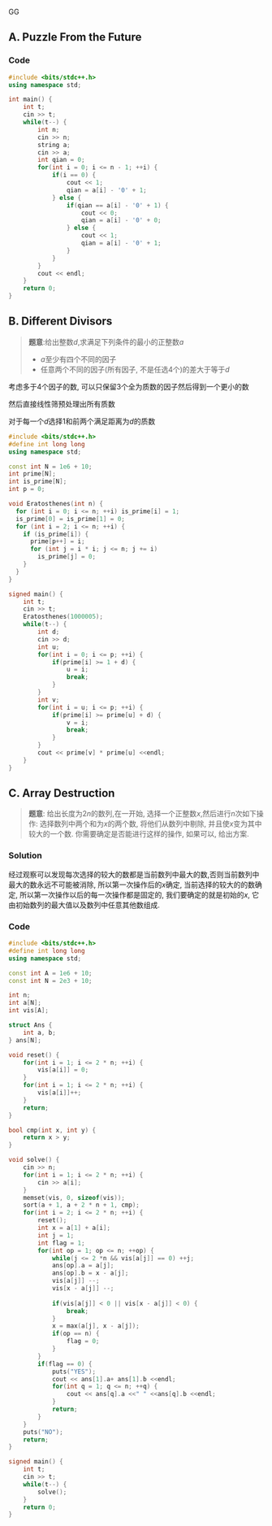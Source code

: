 GG

## A. Puzzle From the Future

### Code

```cpp
#include <bits/stdc++.h>
using namespace std;

int main() {
	int t;
	cin >> t;
	while(t--) {
		int n;
		cin >> n;
		string a;
		cin >> a;
		int qian = 0;
		for(int i = 0; i <= n - 1; ++i) {
			if(i == 0) {
				cout << 1;
				qian = a[i] - '0' + 1;
			} else {
				if(qian == a[i] - '0' + 1) {
					cout << 0;
					qian = a[i] - '0' + 0;
				} else {
					cout << 1;
					qian = a[i] - '0' + 1;
				}
			}
		}
		cout << endl;
	}
	return 0;
}
```

## B. Different Divisors

> **题意**:给出整数$d$,求满足下列条件的最小的正整数$a$
>
> - $a$至少有四个不同的因子
> - 任意两个不同的因子(所有因子, 不是任选$4$个)的差大于等于$d$

考虑多于$4$个因子的数, 可以只保留$3$个全为质数的因子然后得到一个更小的数

然后直接线性筛预处理出所有质数

对于每一个$d$选择$1$和前两个满足距离为$d$的质数

```cpp
#include <bits/stdc++.h>
#define int long long 
using namespace std;

const int N = 1e6 + 10;
int prime[N];
int is_prime[N];
int p = 0;

void Eratosthenes(int n) {
  for (int i = 0; i <= n; ++i) is_prime[i] = 1;
  is_prime[0] = is_prime[1] = 0;
  for (int i = 2; i <= n; ++i) {
    if (is_prime[i]) {
      prime[p++] = i;
      for (int j = i * i; j <= n; j += i)
        is_prime[j] = 0;
    }
  }
}

signed main() {
	int t;
	cin >> t;
	Eratosthenes(1000005);
	while(t--) {
		int d;
		cin >> d;
		int u;
		for(int i = 0; i <= p; ++i) {
			if(prime[i] >= 1 + d) {
				u = i;
				break;
			}
		}
		int v;
		for(int i = u; i <= p; ++i) {
			if(prime[i] >= prime[u] + d) {
				v = i;
				break;
			}
		}
		cout << prime[v] * prime[u] <<endl;
	}
}
```

## C. Array Destruction

> **题意**: 给出长度为$2n$的数列,在一开始, 选择一个正整数$x$,然后进行$n$次如下操作: 选择数列中两个和为$x$的两个数, 将他们从数列中剔除, 并且使$x$变为其中较大的一个数. 你需要确定是否能进行这样的操作, 如果可以, 给出方案.

### Solution

经过观察可以发现每次选择的较大的数都是当前数列中最大的数,否则当前数列中最大的数永远不可能被消除, 所以第一次操作后的$x$确定, 当前选择的较大的的数确定, 所以第一次操作以后的每一次操作都是固定的, 我们要确定的就是初始的$x,$ 它由初始数列的最大值以及数列中任意其他数组成.

### Code

```cpp
#include <bits/stdc++.h>
#define int long long 
using namespace std;

const int A = 1e6 + 10;
const int N = 2e3 + 10;

int n;
int a[N];
int vis[A];

struct Ans {
	int a, b;
} ans[N];

void reset() {
	for(int i = 1; i <= 2 * n; ++i) {
		vis[a[i]] = 0;
	}
	for(int i = 1; i <= 2 * n; ++i) {
		vis[a[i]]++;
	}
	return;
}

bool cmp(int x, int y) {
	return x > y;
}

void solve() {
	cin >> n;
	for(int i = 1; i <= 2 * n; ++i) {
		cin >> a[i];
	}
	memset(vis, 0, sizeof(vis));
	sort(a + 1, a + 2 * n + 1, cmp);
	for(int i = 2; i <= 2 * n; ++i) {
		reset();
		int x = a[1] + a[i];
		int j = 1;
		int flag = 1;
		for(int op = 1; op <= n; ++op) {
			while(j <= 2 *n && vis[a[j]] == 0) ++j;
			ans[op].a = a[j]; 
			ans[op].b = x - a[j];
			vis[a[j]] --;
			vis[x - a[j]] --;
			
			if(vis[a[j]] < 0 || vis[x - a[j]] < 0) {
				break;
			}
			x = max(a[j], x - a[j]);
			if(op == n) {
				flag = 0;
			}
		}
		if(flag == 0) {
			puts("YES");
			cout << ans[1].a+ ans[1].b <<endl;
			for(int q = 1; q <= n; ++q) {
				cout << ans[q].a <<" " <<ans[q].b <<endl;
			}
			return;
		}
	}
	puts("NO");
	return;
}

signed main() {
	int t;
	cin >> t;
	while(t--) {
		solve();
	}
	return 0;
}
```


